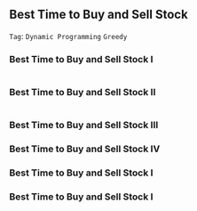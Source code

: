 ## Best Time to Buy and Sell Stock

```Tag```: ```Dynamic Programming``` ```Greedy```

### Best Time to Buy and Sell Stock I

```Python

```

### Best Time to Buy and Sell Stock II

```Python

```

### Best Time to Buy and Sell Stock III

### Best Time to Buy and Sell Stock IV

### Best Time to Buy and Sell Stock I

### Best Time to Buy and Sell Stock I

